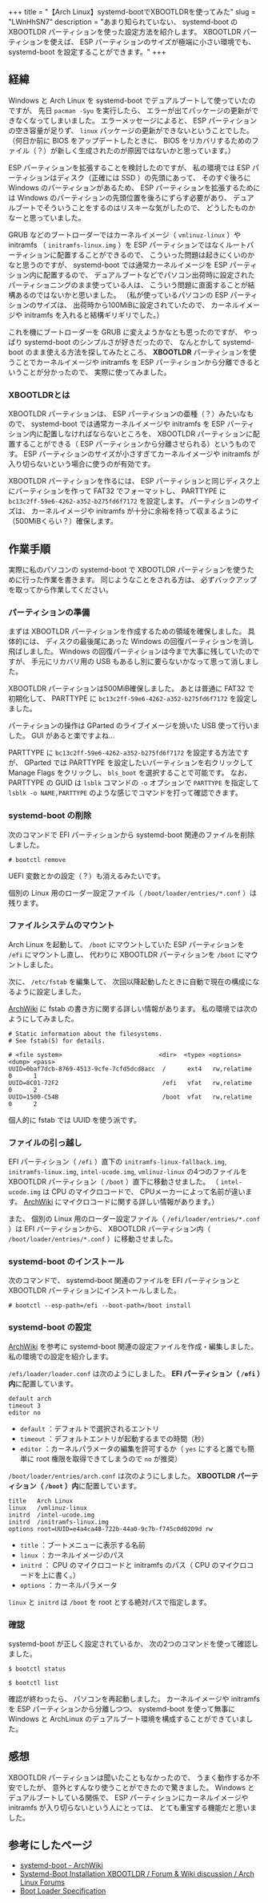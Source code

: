 +++
title = "【Arch Linux】systemd-bootでXBOOTLDRを使ってみた"
slug = "LWnHhSN7"
description = "あまり知られていない、 systemd-boot の XBOOTLDR パーティションを使った設定方法を紹介します。 XBOOTLDR パーティションを使えば、 ESP パーティションのサイズが極端に小さい環境でも、 systemd-boot を設定することができます。"
+++

## 経緯

Windows と Arch Linux を systemd-boot でデュアルブートして使っていたのですが、 先日 `pacman -Syu` を実行したら、 エラーが出てパッケージの更新ができなくなってしまいました。 エラーメッセージによると、 ESP パーティションの空き容量が足りず、 `linux` パッケージの更新ができないということでした。 （何日か前に BIOS をアップデートしたときに、 BIOS をリカバリするためのファイル（？）が新しく生成されたのが原因ではないかと思っています。）

ESP パーティションを拡張することを検討したのですが、 私の環境では ESP パーティションはディスク（正確には SSD ）の先頭にあって、 そのすぐ後ろに Windows のパーティションがあるため、 ESP パーティションを拡張するためには Windows のパーティションの先頭位置を後ろにずらす必要があり、 デュアルブートでそういうことをするのはリスキーな気がしたので、 どうしたものかなーと思っていました。

GRUB などのブートローダーではカーネルイメージ（ `vmlinuz-linux` ）や initramfs （ `initramfs-linux.img` ）を ESP パーティションではなくルートパーティションに配置することができるので、 こういった問題は起きにくいのかなと思うのですが、 systemd-boot では通常カーネルイメージを ESP パーティション内に配置するので、 デュアルブートなどでパソコン出荷時に設定されたパーティショニングのまま使っている人は、 こういう問題に直面することが結構あるのではないかと思いました。 （私が使っているパソコンの ESP パーティションのサイズは、 出荷時から100MiBに設定されていたので、 カーネルイメージや initramfs を入れると結構ギリギリでした。）

これを機にブートローダーを GRUB に変えようかなとも思ったのですが、 やっぱり systemd-boot のシンプルさが好きだったので、 なんとかして systemd-boot のまま使える方法を探してみたところ、 **XBOOTLDR** パーティションを使うことでカーネルイメージや initramfs を ESP パーティションから分離できるということが分かったので、 実際に使ってみました。

### XBOOTLDRとは

XBOOTLDR パーティションは、 ESP パーティションの亜種（？）みたいなもので、 systemd-boot では通常カーネルイメージや initramfs を ESP パーティション内に配置しなければならないところを、 XBOOTLDR パーティションに配置することができる（ ESP パーティションから分離させられる）というものです。 ESP パーティションのサイズが小さすぎてカーネルイメージや initramfs が入り切らないという場合に使うのが有効です。

XBOOTLDR パーティションを作るには、 ESP パーティションと同じディスク上にパーティションを作って FAT32 でフォーマットし、 PARTTYPE に `bc13c2ff-59e6-4262-a352-b275fd6f7172` を設定します。 パーティションのサイズは、 カーネルイメージや initramfs が十分に余裕を持って収まるように（500MiBくらい？）確保します。

## 作業手順

実際に私のパソコンの systemd-boot で XBOOTLDR パーティションを使うために行った作業を書きます。 同じようなことをされる方は、 必ずバックアップを取ってから作業してください。

### パーティションの準備

まずは XBOOTLDR パーティションを作成するための領域を確保しました。 具体的には、 ディスクの最後尾にあった Windows の回復パーティションを消し飛ばしました。 Windows の回復パーティションは今まで大事に残していたのですが、 手元にリカバリ用の USB もあるし別に要らないかなって思って消しました。

XBOOTLDR パーティションは500MiB確保しました。 あとは普通に FAT32 で初期化して、 PARTTYPE に `bc13c2ff-59e6-4262-a352-b275fd6f7172` を設定しました。

パーティションの操作は GParted のライブイメージを焼いた USB 使って行いました。 GUI があると楽ですよね…

PARTTYPE に `bc13c2ff-59e6-4262-a352-b275fd6f7172` を設定する方法ですが、 GParted では PARTTYPE を設定したいパーティションを右クリックして Manage Flags をクリックし、 `bls_boot` を選択することで可能です。 なお、 PARTTYPE の GUID は `lsblk` コマンドの `-o` オプションで `PARTTYPE` を指定して `lsblk -o NAME,PARTTYPE` のような感じでコマンドを打って確認できます。

### systemd-boot の削除

次のコマンドで EFI パーティションから systemd-boot 関連のファイルを削除しました。

```
# bootctl remove
```

UEFI 変数とかの設定（？）も消えるみたいです。

個別の Linux 用のローダー設定ファイル（ `/boot/loader/entries/*.conf` ）は残ります。

### ファイルシステムのマウント

Arch Linux を起動して、 `/boot` にマウントしていた ESP パーティションを `/efi` にマウントし直し、 代わりに XBOOTLDR パーティションを `/boot` にマウントしました。

次に、 `/etc/fstab` を編集して、 次回以降起動したときに自動で現在の構成になるように設定しました。

[ArchWiki](https://wiki.archlinux.jp/index.php/Fstab) に fstab の書き方に関する詳しい情報があります。 私の環境では次のようにしてみました。

```
# Static information about the filesystems.
# See fstab(5) for details.

# <file system>                           <dir>  <type> <options>    <dump> <pass>
UUID=0baf7dcb-8769-4513-9cfe-7cfd5dcd8acc  /      ext4   rw,relatime  0      1
UUID=8C01-72F2                             /efi   vfat   rw,relatime  0      2
UUID=1500-C54B                             /boot  vfat   rw,relatime  0      2
```

個人的に fstab では UUID を使う派です。

### ファイルの引っ越し

EFI パーティション（ `/efi` ）直下の `initramfs-linux-fallback.img`, `initramfs-linux.img`, `intel-ucode.img`, `vmlinuz-linux` の4つのファイルを XBOOTLDR パーティション（ `/boot` ）直下に移動させました。 （ `intel-ucode.img` は CPU のマイクロコードで、 CPUメーカーによって名前が違います。 [ArchWiki](https://wiki.archlinux.jp/index.php/%E3%83%9E%E3%82%A4%E3%82%AF%E3%83%AD%E3%82%B3%E3%83%BC%E3%83%89) にマイクロコードに関する詳しい情報があります。）

また、 個別の Linux 用のローダー設定ファイル（ `/efi/loader/entries/*.conf` ）は EFI パーティションから、 XBOOTLDR パーティション内（ `/boot/loader/entries/*.conf` ）に移動させました。

### systemd-boot のインストール

次のコマンドで、 systemd-boot 関連のファイルを EFI パーティションと XBOOTLDR パーティションにインストールしました。

```
# bootctl --esp-path=/efi --boot-path=/boot install
```

### systemd-boot の設定

[ArchWiki](https://wiki.archlinux.jp/index.php/Systemd-boot#.E3.83.AD.E3.83.BC.E3.83.80.E3.83.BC.E8.A8.AD.E5.AE.9A) を参考に systemd-boot 関連の設定ファイルを作成・編集しました。 私の環境での設定を紹介します。

`/efi/loader/loader.conf` は次のようにしました。 **EFI パーティション（ `/efi` ）内**に配置しています。

```
default arch
timeout 3
editor no
```

- `default` ：デフォルトで選択されるエントリ
- `timeout` ：デフォルトエントリが起動するまでの時間（秒）
- `editor` ：カーネルパラメータの編集を許可するか（ `yes` にすると誰でも簡単に root 権限を取得できてしまうので `no` が推奨）

`/boot/loader/entries/arch.conf` は次のようにしました。 **XBOOTLDR パーティション（ `/boot` ）内**に配置しています。

```
title   Arch Linux
linux   /vmlinuz-linux
initrd  /intel-ucode.img
initrd  /initramfs-linux.img
options root=UUID=e4a4ca48-722b-44a0-9c7b-f745c0d0209d rw
```

- `title` ：ブートメニューに表示する名前
- `linux` ：カーネルイメージのパス
- `initrd` ： CPU のマイクロコードと initramfs のパス（ CPU のマイクロコードを上に書く。）
- `options` ：カーネルパラメータ

`linux` と `initrd` は `/boot` を root とする絶対パスで指定します。


### 確認

systemd-boot が正しく設定されているか、 次の2つのコマンドを使って確認しました。

```
$ bootctl status
```

```
$ bootctl list
```

確認が終わったら、 パソコンを再起動しました。 カーネルイメージや initramfs を ESP パーティションから分離しつつ、 systemd-boot を使って無事に Windows と ArchLinux のデュアルブート環境を構成することができていました。

## 感想

XBOOTLDR パーティションは聞いたこともなかったので、 うまく動作するか不安でしたが、 意外とすんなり使うことができたので驚きました。 Windows とデュアルブートしている関係で、 ESP パーティションにカーネルイメージや initramfs が入り切らないという人にとっては、 とても重宝する機能だと思いました。

## 参考にしたページ

- [systemd-boot - ArchWiki](https://wiki.archlinux.jp/index.php/Systemd-boot)
- [Systemd-Boot Installation XBOOTLDR / Forum &amp; Wiki discussion / Arch Linux Forums](https://bbs.archlinux.org/viewtopic.php?id=254374)
- [Boot Loader Specification](https://systemd.io/BOOT_LOADER_SPECIFICATION/)
